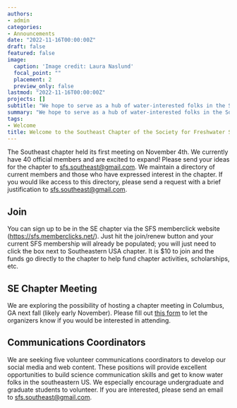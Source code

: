 ```yaml
---
authors:
- admin
categories:
- Announcements
date: "2022-11-16T00:00:00Z"
draft: false
featured: false
image:
  caption: 'Image credit: Laura Naslund'
  focal_point: ""
  placement: 2
  preview_only: false
lastmod: "2022-11-16T00:00:00Z"
projects: []
subtitle: "We hope to serve as a hub of water-interested folks in the Southeastern United States."
summary: "We hope to serve as a hub of water-interested folks in the Southeastern United States."
tags:
- Welcome
title: Welcome to the Southeast Chapter of the Society for Freshwater Science
---
```


The Southeast chapter held its first meeting on November 4th. We currently have 40 official members and are excited to expand! Please send your ideas for the chapter to sfs.southeast@gmail.com. We maintain a directory of current members and those who have expressed interest in the chapter. If you would like access to this directory, please send a request with a brief justification to sfs.southeast@gmail.com. 

## Join
You can sign up to be in the SE chapter via the SFS memberclick website (https://sfs.memberclicks.net/). Just hit the join/renew button and your current SFS membership will already be populated; you will just need to click the box next to Southeastern USA chapter. It is $10 to join and the funds go directly to the chapter to help fund chapter activities, scholarships, etc. 

## SE Chapter Meeting
We are exploring the possibility of hosting a chapter meeting in Columbus, GA next fall (likely early November). Please fill out [this form](https://docs.google.com/forms/d/e/1FAIpQLSeqdrA6aW90JVhTe6WYwrQcCaSyHV9CV9fksX0b-S-KEjtHqA/viewform) to let the organizers know if you would be interested in attending. 

## Communications Coordinators
We are seeking five volunteer communications coordinators to develop our social media and web content. These positions will provide excellent opportunities to build science communication skills and get to know water folks in the southeastern US. We especially encourage undergraduate and graduate students to volunteer. If you are interested, please send an email to sfs.southeast@gmail.com. 
